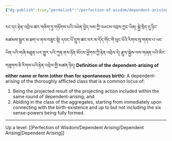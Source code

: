 ```yaml
---
{"dg-publish":true,"permalink":"/perfection-of-wisdom/dependent-arising/name-and-form/"}
---
```


རང་དང་རྟེན་འབྲེལ་ཚར་གཅིག་ཏུ་གཏོགས་པའི་འཕེན་བྱེད་ལས་ཀྱི་འཕངས་འབྲས་ཀྱང་ཡིན། སྐྱེ་སྲིད་དུ་ཉིང་མཚམས་སྦྱར་མ་ཐག་པ་ནས་བཟུང་སྟེ། 
དབང་པོ་དྲུག་ཚང་བར་མ་དོད་གོང་གི་ཕུང་པོའི་རིགས་སུ་གནས་པ་ཡང་ཡིན་པའི་གཞི་མཐུན་པར་གྱུར་པའི་ཀུན་ནས་ཉོན་མོངས་ཕྱོགས་ཀྱི་རྟེན་འབྲེལ་དེ། 
རྫུས་སྐྱེས་ལས་གཞན་པའི་མིང་གཟུགས་ཅི་རིགས་པའི་རྟེན་འབྲེལ་གྱི་མཚན་ཉིད།
**Definition of the dependent-arising of either name or form (other than for spontaneous birth):**
A dependent-arising of the thoroughly afflicted class that is a common locus of:
1. Being the projected result of the projecting action included within the same round of dependent-arising; and
2. Abiding in the class of the aggregates, starting from immediately upon connecting with the birth-existence and up to but not including the six sense-powers being fully formed.

---
Up a level: [[Perfection of Wisdom/Dependent Arising/Dependent Arising\|Dependent Arising]]
